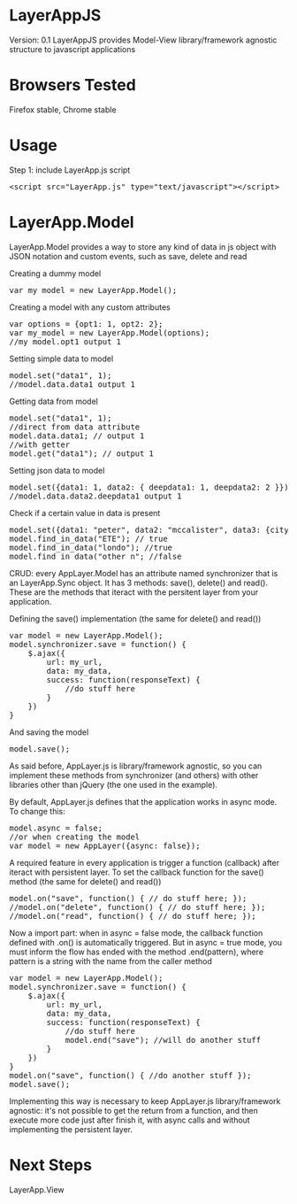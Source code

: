 LayerAppJS
================================

Version: 0.1
LayerAppJS provides Model-View library/framework agnostic structure to javascript applications


Browsers Tested
================================

Firefox stable, Chrome stable


Usage
================================

Step 1: include LayerApp.js script
<pre>
&lt;script src="LayerApp.js" type="text/javascript"&gt;&lt;/script&gt;
</pre>


LayerApp.Model
================================

LayerApp.Model provides a way to store any kind of data in js object with JSON notation and custom events, such as save, delete and read

Creating a dummy model
<pre>
var my_model = new LayerApp.Model();
</pre>

Creating a model with any custom attributes
<pre>
var options = {opt1: 1, opt2: 2};
var my_model = new LayerApp.Model(options);
//my_model.opt1 output 1
</pre>

Setting simple data to model
<pre>
model.set("data1", 1);
//model.data.data1 output 1
</pre>

Getting data from model
<pre>
model.set("data1", 1);
//direct from data attribute
model.data.data1; // output 1
//with getter
model.get("data1"); // output 1
</pre>

Setting json data to model
<pre>
model.set({data1: 1, data2: { deepdata1: 1, deepdata2: 2 }});
//model.data.data2.deepdata1 output 1
</pre>

Check if a certain value in data is present
<pre>
model.set({data1: "peter", data2: "mccalister", data3: {city: "London"}});
model.find_in_data("ETE"); // true
model.find_in_data("londo"); //true
model.find_in_data("other n"; //false
</pre>

CRUD: every AppLayer.Model has an attribute named synchronizer that is an LayerApp.Sync object. It has 3 methods: save(), delete() and read(). These are the methods that iteract with the persitent layer from your application.

Defining the save() implementation (the same for delete() and read())
<pre>
var model = new LayerApp.Model();
model.synchronizer.save = function() {
	$.ajax({
		url: my_url,
		data: my_data,
		success: function(responseText) {
			//do stuff here
		}
	})
}
</pre>

And saving the model
<pre>
model.save();
</pre>

As said before, AppLayer.js is library/framework agnostic, so you can implement these methods from synchronizer (and others) with other libraries other than jQuery (the one used in the example).

By default, AppLayer.js defines that the application works in async mode. To change this:
<pre>
model.async = false;
//or when creating the model
var model = new AppLayer({async: false});
</pre>

A required feature in every application is trigger a function (callback) after iteract with persistent layer.
To set the callback function for the save() method (the same for delete() and read())
<pre>
model.on("save", function() { // do stuff here; });
//model.on("delete", function() { // do stuff here; });
//model.on("read", function() { // do stuff here; });
</pre>

Now a import part: when in async = false mode, the callback function defined with .on() is automatically triggered. But in async = true mode, you must inform the flow has ended with the method .end(pattern), where pattern is a string with the name from the caller method
<pre>
var model = new LayerApp.Model();
model.synchronizer.save = function() {
	$.ajax({
		url: my_url,
		data: my_data,
		success: function(responseText) {
			//do stuff here
			model.end("save"); //will do another stuff
		}
	})
}
model.on("save", function() { //do another stuff });
model.save();
</pre>

Implementing this way is necessary to keep AppLayer.js library/framework agnostic: it's not possible to get the return from a function, and then execute more code just after finish it, with async calls and without implementing the persistent layer.

Next Steps
================================

LayerApp.View